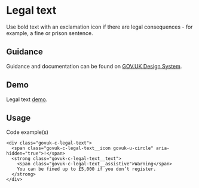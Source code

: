 # Legal text

Use bold text with an exclamation icon if there are legal consequences - for example, a fine or prison sentence.

## Guidance

Guidance and documentation can be found on [GOV.UK Design System](linkgoeshere).

## Demo

Legal text [demo](legal-text.html).

## Usage

Code example(s)

```
<div class="govuk-c-legal-text">
  <span class="govuk-c-legal-text__icon govuk-u-circle" aria-hidden="true">!</span>
  <strong class="govuk-c-legal-text__text">
    <span class="govuk-c-legal-text__assistive">Warning</span>
    You can be fined up to £5,000 if you don’t register.
  </strong>
</div>

```


<!--
## Installation

```
npm install --save @govuk-frontend/component-name
```
-->
